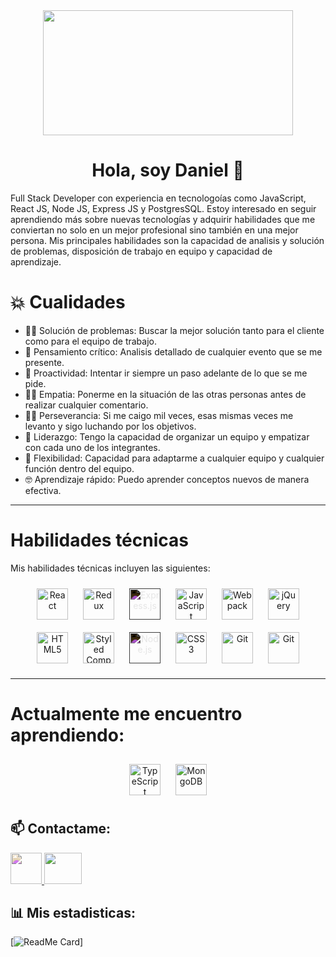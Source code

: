 
<div id="header" align="center">
  <img src="https://www.wingstechsolutions.com/wp-content/uploads/2022/03/full-stack-development.gif" width="400" height="200">
</div>

<h1 align="center">Hola, soy Daniel 👋</h1>

Full Stack Developer con experiencia en tecnologoías como JavaScript, React JS, Node JS, Express JS y PostgresSQL. Estoy interesado en seguir aprendiendo más sobre nuevas tecnologías y adquirir habilidades que me conviertan no solo en un mejor profesional sino también en una mejor persona.
Mis principales habilidades son la capacidad de analisis y solución de problemas, disposición de trabajo en equipo y capacidad de aprendizaje.



# 💥 Cualidades

- 🕵️‍♂️ Solución de problemas: Buscar la mejor solución tanto para el cliente como para el equipo de trabajo.
- 💬 Pensamiento crítico: Analisis detallado de cualquier evento que se me presente.
- 🏃 Proactividad: Intentar ir siempre un paso adelante de lo que se me pide.
- 👨‍🦯 Empatia: Ponerme en la situación de las otras personas antes de realizar cualquier comentario.
- 🏋️‍♂️ Perseverancia: Si me caigo mil veces, esas mismas veces me levanto y sigo luchando por los objetivos.
- 📢 Liderazgo: Tengo la capacidad de organizar un equipo y empatizar con cada uno de los integrantes.
- 🚴 Flexibilidad: Capacidad para adaptarme a cualquier equipo y cualquier función dentro del equipo.
- 🤓 Aprendizaje rápido: Puedo aprender conceptos nuevos de manera efectiva.


---

# Habilidades técnicas

Mis habilidades técnicas incluyen las siguientes:

<div align="center">  
<a href="https://reactjs.org/" target="_blank"><img style="margin: 10px" src="https://profilinator.rishav.dev/skills-assets/react-original-wordmark.svg" alt="React" height="50" /></a>  
<a href="https://redux.js.org/" target="_blank"><img style="margin: 10px" src="https://profilinator.rishav.dev/skills-assets/redux-original.svg" alt="Redux" height="50" /></a> 
  <a href="https://expressjs.com/" target="_blank"><img style="margin: 10px; filter: invert(100%)" src="https://profilinator.rishav.dev/skills-assets/express-original-wordmark.svg" alt="Express.js" height="50" /></a>
<a href="https://www.javascript.com/" target="_blank"><img style="margin: 10px" src="https://profilinator.rishav.dev/skills-assets/javascript-original.svg" alt="JavaScript" height="50" /></a>   
<a href="https://webpack.js.org/" target="_blank"><img style="margin: 10px" src="https://profilinator.rishav.dev/skills-assets/webpack-original.svg" alt="Webpack" height="50" /></a>  
<a href="https://jquery.com/" target="_blank"><img style="margin: 10px" src="https://profilinator.rishav.dev/skills-assets/jquery.png" alt="jQuery" height="50" /></a>  
<a href="https://en.wikipedia.org/wiki/HTML5" target="_blank"><img style="margin: 10px" src="https://profilinator.rishav.dev/skills-assets/html5-original-wordmark.svg" alt="HTML5" height="50" /></a>  
<a href="https://styled-components.com/" target="_blank"><img style="margin: 10px" src="https://profilinator.rishav.dev/skills-assets/styled-components.png" alt="Styled Components" height="50" /></a>   
<a href="https://nodejs.org/" target="_blank"><img style="margin: 10px; filter: invert(100%)" src="https://profilinator.rishav.dev/skills-assets/nodejs-original-wordmark.svg" alt="Node.js" height="50" /></a>
  <a href="https://www.w3schools.com/css/" target="_blank"><img style="margin: 10px" src="https://profilinator.rishav.dev/skills-assets/css3-original-wordmark.svg" alt="CSS3" height="50" /></a>
<a href="https://github.com/" target="_blank"><img style="margin: 10px" src="https://profilinator.rishav.dev/skills-assets/git-scm-icon.svg" alt="Git" height="50" /></a>  
<a href="https://github.com/" target="_blank"><img style="margin: 10px" src="https://w7.pngwing.com/pngs/441/460/png-transparent-postgresql-plain-wordmark-logo-icon.png" alt="Git" height="50" /></a> 

</div>  

------------------------
  
 
  
  # Actualmente me encuentro aprendiendo:
   
<div align="center"> 
 <a href="https://www.typescriptlang.org/" target="_blank"><img style="margin: 10px" src="https://profilinator.rishav.dev/skills-assets/typescript-original.svg" alt="TypeScript" height="50" /></a>   
 <a href="https://www.mongodb.com/" target="_blank"><img style="margin: 10px" src="https://profilinator.rishav.dev/skills-assets/mongodb-original-wordmark.svg" alt="MongoDB" height="50" /></a>  
 
  
  </div>
  
## 📫 Contactame:
  
  <a href="https://www.linkedin.com/in/daniel-martinez-cabrera-0b6294109/">
 <img src="https://cdn4.iconfinder.com/data/icons/social-messaging-ui-color-shapes-2-free/128/social-linkedin-square2-512.png" style="filter: hue-rotate(180deg); height:50px; width:50px;">
</a>

<a href="mailto:danielmartinezcabrera@hotmail.com">
  <img src="https://freepngimg.com/save/70676-hotmail-outlook-outlook.com-microsoft-email-png-download-free/512x512" height="50" width="60">
</a>


## 📊 Mis estadisticas:

[![ReadMe Card](https://github-readme-stats.vercel.app/api?username=dmc2m4&show_icons=true&theme=radical)]